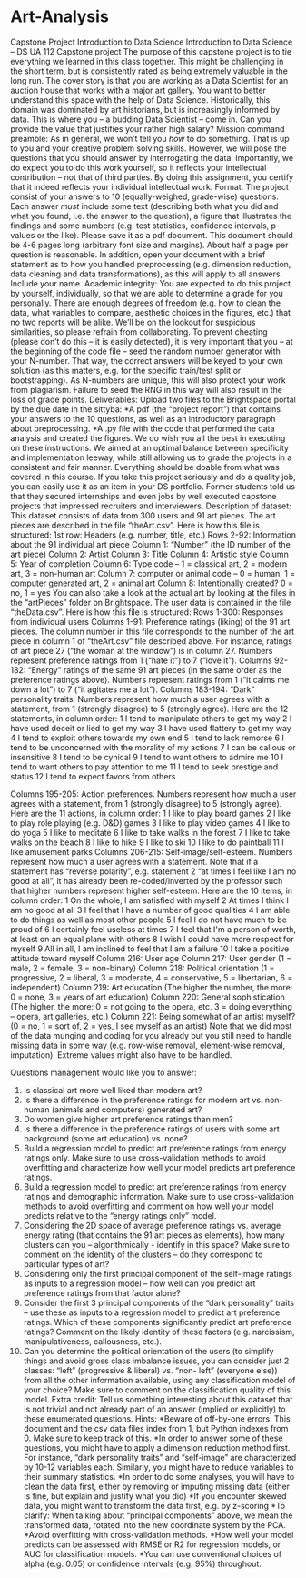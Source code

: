 # Art-Analysis
Capstone Project Introduction to Data Science
Introduction to Data Science – DS UA 112
Capstone project
The purpose of this capstone project is to tie everything we learned in this class together. This might be challenging in the short term, but is consistently rated as being extremely valuable in the long run. The cover story is that you are working as a Data Scientist for an auction house that works with a major art gallery. You want to better understand this space with the help of Data Science. Historically, this domain was dominated by art historians, but is increasingly informed by data. This is where you – a budding Data Scientist – come in. Can you provide the value that justifies your rather high salary?
Mission command preamble: As in general, we won’t tell you *how* to do something. That is up to you and your creative problem solving skills. However, we will pose the questions that you should answer by interrogating the data. Importantly, we do expect you to do this work yourself, so it reflects your intellectual contribution – not that of third parties. By doing this assignment, you certify that it indeed reflects your individual intellectual work.
Format: The project consist of your answers to 10 (equally-weighed, grade-wise) questions. Each answer *must* include some text (describing both what you did and what you found, i.e. the answer to the question), a figure that illustrates the findings and some numbers (e.g. test statistics, confidence intervals, p-values or the like). Please save it as a pdf document. This document should be 4-6 pages long (arbitrary font size and margins). About half a page per question is reasonable. In addition, open your document with a brief statement as to how you handled preprocessing (e.g. dimension reduction, data cleaning and data transformations), as this will apply to all answers. Include your name.
Academic integrity: You are expected to do this project by yourself, individually, so that we are able to determine a grade for you personally. There are enough degrees of freedom (e.g. how to clean the data, what variables to compare, aesthetic choices in the figures, etc.) that no two reports will be alike. We’ll be on the lookout for suspicious similarities, so please refrain from collaborating.
To prevent cheating (please don’t do this – it is easily detected), it is very important that you – at the beginning of the code file – seed the random number generator with your N-number. That way, the correct answers will be keyed to your own solution (as this matters, e.g. for the specific train/test split or bootstrapping). As N-numbers are unique, this will also protect your work from plagiarism. Failure to seed the RNG in this way will also result in the loss of grade points.
Deliverables: Upload two files to the Brightspace portal by the due date in the sittyba:
*A pdf (the “project report”) that contains your answers to the 10 questions, as well as an introductory paragraph about preprocessing.
*A .py file with the code that performed the data analysis and created the figures.
We do wish you all the best in executing on these instructions. We aimed at an optimal balance between specificity and implementation leeway, while still allowing us to grade the projects in a consistent and fair manner.
Everything should be doable from what was covered in this course.
If you take this project seriously and do a quality job, you can easily use it as an item in your DS portfolio. Former students told us that they secured internships and even jobs by well executed capstone projects that impressed recruiters and interviewers.
Description of dataset: This dataset consists of data from 300 users and 91 art pieces.
The art pieces are described in the file “theArt.csv”. Here is how this file is structured: 1st row: Headers (e.g. number, title, etc.)
Rows 2-92: Information about the 91 individual art piece
Column 1: “Number” (the ID number of the art piece)
Column 2: Artist
Column 3: Title
Column 4: Artistic style
Column 5: Year of completion
Column 6: Type code – 1 = classical art, 2 = modern art, 3 = non-human art
Column 7: computer or animal code – 0 = human, 1 = computer generated art, 2 = animal art Column 8: Intentionally created? 0 = no, 1 = yes
You can also take a look at the actual art by looking at the files in the “artPieces” folder on Brightspace.
The user data is contained in the file “theData.csv”. Here is how this file is structured:
Rows 1-300: Responses from individual users
Columns 1-91: Preference ratings (liking) of the 91 art pieces. The column number in this file corresponds to the number of the art piece in column 1 of “theArt.csv” file described above. For instance, ratings of art piece 27 (“the woman at the window”) is in column 27. Numbers represent preference ratings from 1 (“hate it”) to 7 (“love it”).
Columns 92-182: “Energy” ratings of the same 91 art pieces (in the same order as the preference ratings above). Numbers represent ratings from 1 (“it calms me down a lot”) to 7 (“it agitates me a lot”).
Columns 183-194: “Dark” personality traits. Numbers represent how much a user agrees with a statement, from 1 (strongly disagree) to 5 (strongly agree). Here are the 12 statements, in column order:
1 I tend to manipulate others to get my way
2 I have used deceit or lied to get my way
3 I have used flattery to get my way
4 I tend to exploit others towards my own end
5 I tend to lack remorse
6 I tend to be unconcerned with the morality of my actions
7 I can be callous or insensitive
8 I tend to be cynical
9 I tend to want others to admire me
10 I tend to want others to pay attention to me
11 I tend to seek prestige and status
12 I tend to expect favors from others

Columns 195-205: Action preferences. Numbers represent how much a user agrees with a statement, from 1 (strongly disagree) to 5 (strongly agree). Here are the 11 actions, in column order:
1 I like to play board games
2 I like to play role playing (e.g. D&D) games
3 I like to play video games
4 I like to do yoga
5 I like to meditate
6 I like to take walks in the forest
7 I like to take walks on the beach
8 I like to hike
9 I like to ski
10 I like to do paintball
11 I like amusement parks
Columns 206-215: Self-image/self-esteem. Numbers represent how much a user agrees with a statement. Note that if a statement has “reverse polarity”, e.g. statement 2 “at times I feel like I am no good at all”, it has already been re-coded/inverted by the professor such that higher numbers represent higher self-esteem. Here are the 10 items, in column order:
1 On the whole, I am satisfied with myself
2 At times I think I am no good at all
3 I feel that I have a number of good qualities
4 I am able to do things as well as most other people
5 I feel I do not have much to be proud of
6 I certainly feel useless at times
7 I feel that I'm a person of worth, at least on an equal plane with others
8 I wish I could have more respect for myself
9 All in all, I am inclined to feel that I am a failure
10 I take a positive attitude toward myself
Column 216: User age
Column 217: User gender (1 = male, 2 = female, 3 = non-binary)
Column 218: Political orientation (1 = progressive, 2 = liberal, 3 = moderate, 4 = conservative,
5 = libertarian, 6 = independent)
Column 219: Art education (The higher the number, the more: 0 = none, 3 = years of art education)
Column 220: General sophistication (The higher, the more: 0 = not going to the opera, etc. 3 = doing everything – opera, art galleries, etc.)
Column 221: Being somewhat of an artist myself? (0 = no, 1 = sort of, 2 = yes, I see myself as an artist)
Note that we did most of the data munging and coding for you already but you still need to handle missing data in some way (e.g. row-wise removal, element-wise removal, imputation).
Extreme values might also have to be handled.

Questions management would like you to answer:
1) Is classical art more well liked than modern art?
2) Is there a difference in the preference ratings for modern art vs. non-human (animals and
computers) generated art?
3) Do women give higher art preference ratings than men?
4) Is there a difference in the preference ratings of users with some art background (some art
education) vs. none?
5) Build a regression model to predict art preference ratings from energy ratings only. Make sure
to use cross-validation methods to avoid overfitting and characterize how well your model
predicts art preference ratings.
6) Build a regression model to predict art preference ratings from energy ratings and
demographic information. Make sure to use cross-validation methods to avoid overfitting and
comment on how well your model predicts relative to the “energy ratings only” model.
7) Considering the 2D space of average preference ratings vs. average energy rating (that
contains the 91 art pieces as elements), how many clusters can you – algorithmically - identify in this space? Make sure to comment on the identity of the clusters – do they correspond to particular types of art?
8) Considering only the first principal component of the self-image ratings as inputs to a regression model – how well can you predict art preference ratings from that factor alone?
9) Consider the first 3 principal components of the “dark personality” traits – use these as inputs to a regression model to predict art preference ratings. Which of these components significantly predict art preference ratings? Comment on the likely identity of these factors (e.g. narcissism, manipulativeness, callousness, etc.).
10) Can you determine the political orientation of the users (to simplify things and avoid gross class imbalance issues, you can consider just 2 classes: “left” (progressive & liberal) vs. “non- left” (everyone else)) from all the other information available, using any classification model of your choice? Make sure to comment on the classification quality of this model.
Extra credit: Tell us something interesting about this dataset that is not trivial and not already part of an answer (implied or explicitly) to these enumerated questions.
Hints:
*Beware of off-by-one errors. This document and the csv data files index from 1, but Python indexes from 0. Make sure to keep track of this.
*In order to answer some of these questions, you might have to apply a dimension reduction method first. For instance, “dark personality traits” and “self-image” are characterized by 10-12 variables each. Similarly, you might have to reduce variables to their summary statistics.
*In order to do some analyses, you will have to clean the data first, either by removing or imputing missing data (either is fine, but explain and justify what you did)
*If you encounter skewed data, you might want to transform the data first, e.g. by z-scoring
*To clarify: When talking about “principal components” above, we mean the transformed data, rotated into the new coordinate system by the PCA.
*Avoid overfitting with cross-validation methods.
*How well your model predicts can be assessed with RMSE or R2 for regression models, or AUC for classification models.
*You can use conventional choices of alpha (e.g. 0.05) or confidence intervals (e.g. 95%) throughout.
